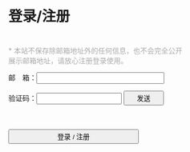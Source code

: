 # 登录/注册 #

<style type="text/css">
    .app>.from {
        width: 350px;
    }
    .app p:nth-child(1) {
        text-align: left;
        font-size: 14px;
        color: #aaa;
        margin-top: 20px;
        padding-top: 20px;
    }
    .app p:nth-child(2) input {
        width: calc(160px + 95px);
    }
    .app p:nth-child(3) input[type=text] {
        width: 170px;
    }
    .app p:nth-child(3) input[type=button] {
        width: 80px;
    }
    .app p:nth-child(5) input {
        width: 260px;
    }
    .app input {
        height: 23px;
    }
    .app input[type=button] {
        height: 29px;
    }
    .app p:nth-child(6) {
        min-height: 200px;
    }
    .msg {
        text-align: center;
        font-size: 14px;
        color: #aaa;
        min-height: 20px;
    }
</style>
<div class="app">
    <div class="from">
        <p>* 本站不保存除邮箱地址外的任何信息，也不会完全公开展示邮箱地址，请放心注册登录使用。</p>
        <p><span>邮　箱：</span><span><input type="text" name="email" autocomplete="off" /></span></p>
        <p>
            <span>验证码：</span><!--
            --><span><input type="text" name="code" autocomplete="off" /></span>&nbsp;<!--
            --><span><span><input type="button" name="sendcode" value="发送" />
        </p>
        <p class="msg"></p>
        <p><span><input type="button" name="submit" value="登录 / 注册" /></p>
        <p></p>
    </div>
</div>
<script>
    var baseUrl = 'https://node.ihacker.top';
    var sendUrl = baseUrl + '/core/user/sendcode.json';
    var loginUrl = baseUrl + '/core/user/gotoLogin.json';
    $(function () {
        $('input[name="submit"]').click(function () {
            var email = $('input[name="email"]').val();
            var code = $('input[name="code"]').val();
            $.post(loginUrl, {email: email, code: code}, function (e) {
                if (e.code === 0) {
                    $('.msg').html(e.message);
                    setTimeout(function () {
                        window.location.href = baseUrl + '/hackgame/start/index.html';
                    }, 1000);
                }else {
                    $('.msg').html(e.message);
                }
            });
        });
        $('input[name="sendcode"]').click(function () {
            $('.msg').html('');
            $('input[name="sendcode"]').attr('disabled', 'disabled');
            $('input[name="sendcode"]').val('发送中……');
            var email = $('input[name="email"]').val();
            $.post(sendUrl, {email: email}, function (e) {
                if (e.code == 0 || e.code == 1) {
                    var time = e.time ? e.time : 60;
                    var timer = setInterval(function () {
                        time -= 1;
                        if (time >= 1) {
                            $('input[name="sendcode"]').val('发送（' + time + '）');
                        }else {
                            $('input[name="sendcode"]').val('发送');
                            $('input[name="sendcode"]').removeAttr('disabled');
                            clearInterval(timer);
                        }
                    }, 1000);
                    $('.msg').html(e.message);
                }else {
                    $('input[name="sendcode"]').val('发送');
                    $('input[name="sendcode"]').removeAttr('disabled');
                    $('.msg').html(e.message);
                }
            });
        });
    });
</script>